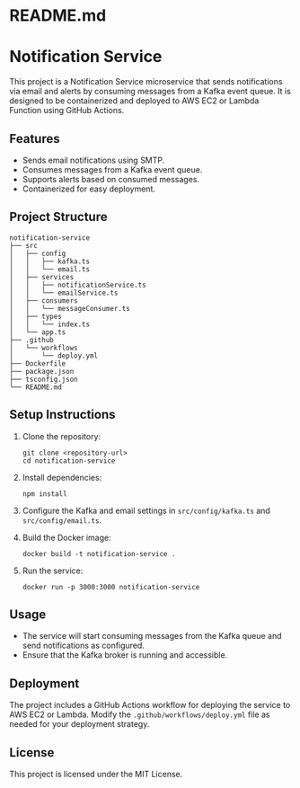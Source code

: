 # README.md

# Notification Service

This project is a Notification Service microservice that sends notifications via email and alerts by consuming messages from a Kafka event queue. It is designed to be containerized and deployed to AWS EC2 or Lambda Function using GitHub Actions.

## Features

- Sends email notifications using SMTP.
- Consumes messages from a Kafka event queue.
- Supports alerts based on consumed messages.
- Containerized for easy deployment.

## Project Structure

```
notification-service
├── src
│   ├── config
│   │   ├── kafka.ts
│   │   └── email.ts
│   ├── services
│   │   ├── notificationService.ts
│   │   └── emailService.ts
│   ├── consumers
│   │   └── messageConsumer.ts
│   ├── types
│   │   └── index.ts
│   └── app.ts
├── .github
│   └── workflows
│       └── deploy.yml
├── Dockerfile
├── package.json
├── tsconfig.json
└── README.md
```

## Setup Instructions

1. Clone the repository:
   ```
   git clone <repository-url>
   cd notification-service
   ```

2. Install dependencies:
   ```
   npm install
   ```

3. Configure the Kafka and email settings in `src/config/kafka.ts` and `src/config/email.ts`.

4. Build the Docker image:
   ```
   docker build -t notification-service .
   ```

5. Run the service:
   ```
   docker run -p 3000:3000 notification-service
   ```

## Usage

- The service will start consuming messages from the Kafka queue and send notifications as configured.
- Ensure that the Kafka broker is running and accessible.

## Deployment

The project includes a GitHub Actions workflow for deploying the service to AWS EC2 or Lambda. Modify the `.github/workflows/deploy.yml` file as needed for your deployment strategy.

## License

This project is licensed under the MIT License.  